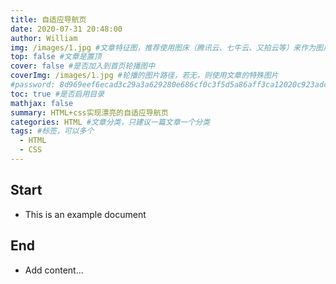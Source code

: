 ```yaml
---
title: 自适应导航页
date: 2020-07-31 20:48:00
author: William
img: /images/1.jpg #文章特征图，推荐使用图床（腾讯云、七牛云、又拍云等）来作为图片路径
top: false #文章是置顶
cover: false #是否加入到首页轮播图中
coverImg: /images/1.jpg #轮播的图片路径，若无，则使用文章的特殊图片
#password: 8d969eef6ecad3c29a3a629280e686cf0c3f5d5a86aff3ca12020c923adc6c92
toc: true #是否启用目录
mathjax: false
summary: HTML+css实现漂亮的自适应导航页
categories: HTML #文章分类，只建议一篇文章一个分类
tags: #标签，可以多个
  - HTML
  - CSS
---
```


## Start

- This is an example document

## End

- Add content...
